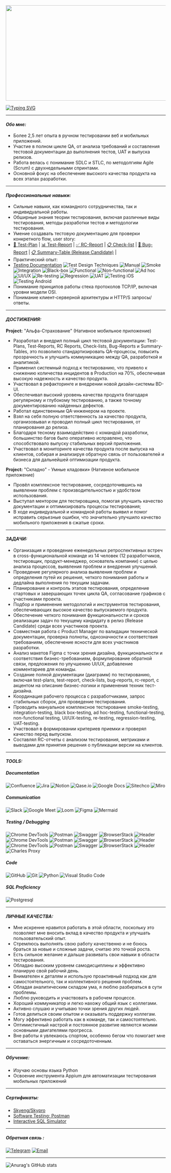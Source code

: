 <!--Start-->

<div align="center">
  <img src="https://media.giphy.com/media/dWesBcTLavkZuG35MI/giphy.gif" width="600" height="300"/>
</div>

[![Typing SVG](https://readme-typing-svg.herokuapp.com?font=roboto&size=35&center=true&vCenter=true&multiline=true&width=1200&height=160&lines=Hello!+%F0%9F%91%8B+My+friend+;"I%60m+a"+Quality+Assurance+Engineer+from+Volgograd%2CRussia;Welcome+to+my+GitHub+%f0%9f%98%89)](https://googledino.com/)

---
#### <span id="Обо мне"></span>_Обо мне:_
- Более 2,5 лет опыта в ручном тестировании веб и мобильных приложений. 
- Участие в полном цикле QA, от анализа требований и составления тестовой документации до выполнения тестов, UAT и выпуска релизов. 
- Работа велась с понимание SDLC и STLC, по методолгиям Agile (Scrum) с двухнедельными спринтами.
- Основной фокус на обеспечение высокого качества продукта на всех этапах разработки.

---
#### <span id="ПРОФЕССИОНАЛЬНЫЕ НАВЫКИ:"></span>_Профессиональные навыки:_
- Cильные навыки, как командного сотрудничества, так и индивидуальной работы.
- Обширные знания теории тестирования, включая различные виды тестирования, методы разработки тестов и методологии тестирования.
- Умение создавать тестовую документацию для проверки конкретного flow, user story:
- [📝 Test-Plan](https://docs.google.com/spreadsheets/d/1NTjW0Sl9ukbcvvZhdIE2p_zNyJ42c0YtwewWOnAugTg/edit?usp=sharing) | [📊 Test-Report](https://docs.google.com/spreadsheets/d/1BfuH5Yn_lFP2GPBNRXsB8DovzXxzsRP9lFgRBx2U6oY/edit?usp=sharing) | [✅ RC-Report](https://docs.google.com/spreadsheets/d/1fuLL0bSw3UNp9unHDV4ZZ5rk44DNXIhS9kMivpjI-hA/edit?usp=sharing) | [📋 Check-list](https://docs.google.com/spreadsheets/d/1yhB8HksJ7R_jeRW0aecpZder9etwEuQv/edit?usp=sharing&ouid=104885401957688092610&rtpof=true&sd=true) | [🐞 Bug-Report](https://drive.google.com/file/d/11yxUoB3QVaryoIXqbn3mUUQq5A_Z-bAA/view?usp=sharing) | [📋 Summary-Table (Release Candidate)](https://docs.google.com/spreadsheets/d/1KpfjQEdiuojSqdtiT28XLnN7ZJCRWNx-BAopNFyXAb0/edit?usp=sharing) |
- Практический опыт:
- [Testing Documentation](https://img.shields.io/badge/testing_documentation-testing-4682B4?style=for-the-badge&logo=testcafe&logoColor=white ) ![Test Design Techniques](https://img.shields.io/badge/test_design_techniques-testing-4682B4?style=for-the-badge&logo=testcafe&logoColor=white ) ![Manual](https://img.shields.io/badge/manual-testing-4682B4?style=for-the-badge&logo=testcafe&logoColor=white) ![Smoke](https://img.shields.io/badge/Smoke-Testing-4682B4?style=for-the-badge&logo=testcafe&logoColor=white) ![Integration](https://img.shields.io/badge/integration-testing-4682B4?style=for-the-badge&logo=testcafe&logoColor=white) ![Black-box](https://img.shields.io/badge/black_box-testing-4682B4?style=for-the-badge&logo=testcafe&logoColor=white) ![Functional](https://img.shields.io/badge/functional-testing-4682B4?style=for-the-badge&logo=testcafe&logoColor=white) ![Non-functional](https://img.shields.io/badge/non_functional-testing-4682B4?style=for-the-badge&logo=testcafe&logoColor=white) ![Ad hoс](https://img.shields.io/badge/ad_hoс-testing-4682B4?style=for-the-badge&logo=testcafe&logoColor=white) ![UI/UX](https://img.shields.io/badge/UI/UX-testing-4682B4?style=for-the-badge&logo=testcafe&logoColor=white) ![Re-testing](https://img.shields.io/badge/Re-testing-4682B4?style=for-the-badge&logo=testcafe&logoColor=white) ![Regression](https://img.shields.io/badge/Regression-testing-4682B4?style=for-the-badge&logo=testcafe&logoColor=white) ![UAT](https://img.shields.io/badge/UAT-testing-4682B4?style=for-the-badge&logo=testcafe&logoColor=white) ![Testing iOS](https://img.shields.io/badge/testing_iOS-testing-4682B4?style=for-the-badge&logo=apple&logoColor=white ) ![Testing Android](https://img.shields.io/badge/testing_Android-testing-4682B4?style=for-the-badge&logo=android&logoColor=white )
- Понимание принципов работы стека протоколов TCP/IP, включая уровни модели OSI.
- Понимание клиент-серверной архитектуры и HTTP/S запросы/ответы.

---
#### <span id="ДОСТИЖЕНИЯ"></span>_ДОСТИЖЕНИЯ:_ 
**Project:** "Альфа-Страхование" (Нативное мобильное приложение)
- Разработал и внедрил полный цикл тестовой документации: Test-Plans, Test-Reports, RC Reports, Check-lists, Bug-Reports и Summary-Tables, это позволило стандартизировать QA-процессы, повысить прозрачность и улучшить коммуникацию между QA, разработкой и аналитикой.
- Применил системный подход к тестированию, что привело к снижению количества инцидентов в Production на 70%, обеспечивая высокую надежность и качество продукта.
- Участвовал в рефакторинге и внедрении новой дизайн-системы BD-UI.
- Обеспечивал высокий уровень качества продукта благодаря регулярному и глубокому тестированию, а также точному документированию найденных дефектов.
- Работал единственным QA-инженером на проекте.
- Взял на себя полную ответственность за качество продукта, организовывал и проводил полный цикл тестирования, от планирования до релиза.
- Благодаря тесному взаимодействию с командой разработки, большинство багов было оперативно исправлено, что способствовало выпуску стабильных версий приложения.
- Участвовал в мониторинге качества продукта после выпуска на клиентов, собирая и анализируя обратную связь от пользователей и бизнеса для дальнейшей оптимизации продукта.

**Project:** "Складно" - Умные кладовки» (Нативное мобильное приложение)
- Провёл комплексное тестирование, сосредоточившись на выявлении проблем с производительностью и удобством использования.
- Выступал ментором для тестировщика, помогая улучшить качество документации и оптимизировать процессы тестирования;
- В ходе индивидуальной и командной работы выявил и помог исправить серьезные ошибки, что значительно улучшило качество мобильного приложения в сжатые сроки.

---
#### <span id="ЗАДАЧИ"></span>_ЗАДАЧИ:_ 
- Организация и проведение еженедельных ретроспективных встреч в cross-функциональной команде из 14 человек (12 разработчиков, тестировщик, продукт-менеджер, основатель компании) с целью анализа процессов, выявления проблем и внедрения улучшений.
- Проведение регулярного анализа выявления проблем и определения путей их решения, четкого понимания работы и дедлайна выполнения по текущим задачам.
- Планирование и контроль этапов тестирования, определение стартовых и завершающих точек цикла QA, согласование графиков с участниками проекта.
- Подбор и применение методологий и инструментов тестирования, обеспечивающих высокое качество выпускаемого продукта.
- Обеспечение четкого понимания функциональности и сроков реализации задач по текущему кандидату в релиз (Release Candidate) среди всех участников проекта.
- Совместная работа с Product Manager по валидации технической документации, проверка полноты, однозначности и соответствия требованиям, обеспечение ясности для всех участников разработки.
- Анализ макетов Figma с точки зрения дизайна, функциональности и соответствия бизнес-требованиям, формулирование обратной связи, предложения по улучшению UI/UX, добавление комментариев для команды.
- Создание полной документации (диаграмм) по тестированию, включая test-plans, test-report, check-lists, bug-reports, rc-report, c акцентом на описание бизнес-логики и применения техник тест-дизайна.
- Координация рабочего процесса с разработчиками, запрос стабильных сборок, для проведение тестирования.
- Проводить мануальное комплексное тестирование smoke-testing, integration-testing, black box-testing, ad hoс-testing, functional-testing, non-functional testing, UI/UX-testing, re-testing, regression-testing, UAT-testing.
- Участвовал в формировании критериев приемки и проверял качество перед выпуском.
- Составлял RC-отчеты с анализом тестирования, метриками и выводами для принятия решения о публикации версии на клиентов.

---
#### <span id="Tools:"></span>_TOOLS:_
##### <span id="Documentation"></span>_Documentation_
![Confluence](https://img.shields.io/badge/Confluence-090909?style=for-the-badge&logo=atlassian&logoColor=4285F4) ![Jira](https://img.shields.io/badge/Jira-090909?style=for-the-badge&logo=jira&logoColor=4285F4) ![Notion](https://img.shields.io/badge/Notion-090909?style=for-the-badge&logo=notion&logoColor=white) ![Qase.io](https://img.shields.io/badge/Qaseio-090909?style=for-the-badge&logo=qase&logoColor=4285F4) ![Google Docs](https://img.shields.io/badge/Google_Docs-090909?style=for-the-badge&logo=googleDocs&logoColor=4285F4) ![Sitechco](https://img.shields.io/badge/sitechcoru-090909?style=for-the-badge&logo=webflow&logoColor=white) ![Miro](https://img.shields.io/badge/Miro-090909?style=for-the-badge&logo=miro&logoColor=FFA500) 

##### <span id="Communication"></span>_Communication_
![Slack](https://img.shields.io/badge/Slack-090909?style=for-the-badge&logo=slack&logoColor=4285F4) ![Google Meet](https://img.shields.io/badge/Google_Meet-090909?style=for-the-badge&logo=googlemeet&logoColor=4285F4) ![Loom](https://img.shields.io/badge/Loom-2C2C2C?style=for-the-badge&logo=loom&logoColor=F24E1E) ![Figma](https://img.shields.io/badge/Figma-090909?style=for-the-badge&logo=figma&logoColor=F24E1E) ![Mermaid](https://img.shields.io/badge/Mermaid-%23161a1d.svg?style=for-the-badge&logo=Mermaid&logoColor=4285F4)

##### <span id="Testing / Debugging"></span>_Testing / Debugging_
![Chrome DevTools](https://img.shields.io/badge/Devtools-090909?style=for-the-badge&logo=googlechrome&logoColor=2674f2) ![Postman](https://img.shields.io/badge/Postman-090909?style=for-the-badge&logo=postman&logoColor=FF6C37) ![Swagger](https://img.shields.io/badge/Swagger-090909?style=for-the-badge&logo=swagger&logoColor=7ede2b) ![BrowserStack](https://img.shields.io/badge/BrowserStack-090909?style=for-the-badge&logo=browserstack&logoColor=white)  ![Header](https://img.shields.io/badge/AndroidStudio-090909?style=for-the-badge&logo=androidstudio&logoColor=3ad07d) ![Chrome DevTools](https://img.shields.io/badge/Devtools-090909?style=for-the-badge&logo=googlechrome&logoColor=2674f2) ![Postman](https://img.shields.io/badge/Postman-090909?style=for-the-badge&logo=postman&logoColor=FF6C37) ![Swagger](https://img.shields.io/badge/Swagger-090909?style=for-the-badge&logo=swagger&logoColor=7ede2b) ![BrowserStack](https://img.shields.io/badge/BrowserStack-090909?style=for-the-badge&logo=browserstack&logoColor=white)  ![Header](https://img.shields.io/badge/AndroidStudio-090909?style=for-the-badge&logo=androidstudio&logoColor=3ad07d) ![Chrome DevTools](https://img.shields.io/badge/Devtools-090909?style=for-the-badge&logo=googlechrome&logoColor=2674f2) ![Postman](https://img.shields.io/badge/Postman-090909?style=for-the-badge&logo=postman&logoColor=FF6C37) ![Swagger](https://img.shields.io/badge/Swagger-090909?style=for-the-badge&logo=swagger&logoColor=7ede2b) ![BrowserStack](https://img.shields.io/badge/BrowserStack-090909?style=for-the-badge&logo=browserstack&logoColor=white) ![Header](https://img.shields.io/badge/AndroidStudio-090909?style=for-the-badge&logo=androidstudio&logoColor=3ad07d) ![Charles Proxy](https://img.shields.io/badge/Charles_Proxy-090909?style=for-the-badge&logo=proxy&logoColor=white)


##### <span id="Code"></span>_Code_
![GitHub](https://img.shields.io/badge/Github-090909?style=for-the-badge&logo=github&logoColor=4285F4) ![Git](https://img.shields.io/badge/Git-090909?style=for-the-badge&logo=git&logoColor=F05032 ) ![Python](https://img.shields.io/badge/Python-090909?style=for-the-badge&logo=python&logoColor=FFD43B)
![Visual Studio Code](https://img.shields.io/badge/Visual_Studio_Code-090909?style=for-the-badge&logo=visualstudiocode&logoColor=white)

##### <span id="SQL Proficiency"></span>_SQL Proficiency_
![Postgresql](https://img.shields.io/badge/PostgreSQL-090909?style=for-the-badge&logo=PostgreSQL&logoColor=4285F4)

---
#### <span id="ЛИЧНЫЕ КАЧЕСТВА"></span>_ЛИЧНЫЕ КАЧЕСТВА:_ 
- Мне искренне нравится работать в этой области, поскольку это позволяет мне вносить вклад в качество продукта и улучшать пользовательский опыт.
- Cтремлюсь выполнять свою работу качественно и не боюсь браться за новые и сложные задачи, считаю это точкой роста.
- Есть сильное желание и дальше развивать свои навыки в области тестирования.
- Обладаю высоким уровнем самодисциплины и эффективно планирую свой рабочий день.
- Внимателен к деталям и использую проактивный подход как для самостоятельного, так и коллективного решения проблем.
- Обладая аналитическим складом ума, я люблю разбираться в сути проблемы.
- Люблю руководить и участвовать в рабочем процессе.
- Хороший коммуникатор и легко нахожу общий язык с коллегами. 
- Активно слушаю и учитываю точки зрения других людей.
- Готов делиться своим опытом и оказывать поддержку коллегам.
- Могу эффективно работать как в команде, так и самостоятельно.
- Оптимистичный настрой и постоянное развитие являются моими основными двигателями прогресса.
- Вне работы я увлекаюсь спортом, особенно бегом что помогает мне оставаться энергичным и сосредоточенным.

---
##### <span id=«Обучение»></span>_Обучение:_
- Изучаю основы языка Python
- Освоение инструмента Appium для автоматизации тестирования мобильных приложений

---
##### <span id="Сертификаты"></span>_Сертификаты:_
- [Skyeng/Skypro](https://drive.google.com/file/d/1WdLFCL84Z2JboBrOJR7suj9BSjY_25CY/view?usp=sharing)
- [Software Testing: Postman](https://stepik.org/cert/1893919)
- [Interactive SQL Simulator](https://stepik.org/cert/1959917)

---
##### <span id="Обратная связь "></span>_Обратная связь :_
[![Telegram](https://img.shields.io/badge/Telegram-003F7F?logo=telegram&logoColor=white)](https://t.me/l_D_Vadim_l)
[![Email](https://img.shields.io/badge/Email-003F7F?logo=e&logoColor=white )](mailto:d.vadim.jb.ofrb0x@gmail.com)

---
![Anurag's GitHub stats](https://github-readme-stats.vercel.app/api?username=Vadim&icons=true&theme=algolia)

<!--End-->
